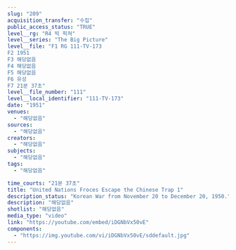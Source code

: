 ```yaml
---
slug: "209"
acquisition_transfer: "수집"
public_access_status: "TRUE"
level__rg: "R4 빅 픽쳐"
level__series: "The Big Picture"
level__file: "F1 RG 111-TV-173
F2 1951
F3 해당없음
F4 해당없음
F5 해당없음
F6 유성
F7 21분 37초"
level__file_number: "111"
level__local_identifier: "111-TV-173"
date: "1951"
venues: 
  - "해당없음"
sources: 
  - "해당없음"
creators: 
  - "해당없음"
subjects: 
  - "해당없음"
tags: 
  - "해당없음"

time_courts: "21분 37초"
title: "United Nations Froces Escape the Chinese Trap 1"
description_status: "Korean War from November 20 to December 20, 1950."
description: "해당없음"
shotlist: "해당없음"
media_type: "video"
link: "https://youtube.com/embed/iDGNbVx50vE"
components: 
  - "https://img.youtube.com/vi/iDGNbVx50vE/sddefault.jpg"
---
```

